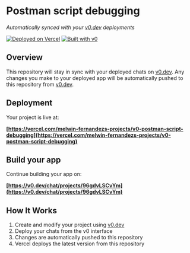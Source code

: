 # Postman script debugging

*Automatically synced with your [v0.dev](https://v0.dev) deployments*

[![Deployed on Vercel](https://img.shields.io/badge/Deployed%20on-Vercel-black?style=for-the-badge&logo=vercel)](https://vercel.com/melwin-fernandezs-projects/v0-postman-script-debugging)
[![Built with v0](https://img.shields.io/badge/Built%20with-v0.dev-black?style=for-the-badge)](https://v0.dev/chat/projects/96gdvLSCvYm)

## Overview

This repository will stay in sync with your deployed chats on [v0.dev](https://v0.dev).
Any changes you make to your deployed app will be automatically pushed to this repository from [v0.dev](https://v0.dev).

## Deployment

Your project is live at:

**[https://vercel.com/melwin-fernandezs-projects/v0-postman-script-debugging](https://vercel.com/melwin-fernandezs-projects/v0-postman-script-debugging)**

## Build your app

Continue building your app on:

**[https://v0.dev/chat/projects/96gdvLSCvYm](https://v0.dev/chat/projects/96gdvLSCvYm)**

## How It Works

1. Create and modify your project using [v0.dev](https://v0.dev)
2. Deploy your chats from the v0 interface
3. Changes are automatically pushed to this repository
4. Vercel deploys the latest version from this repository